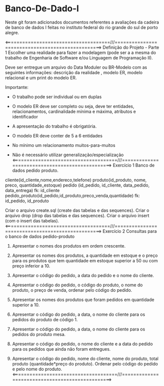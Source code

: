 # Banco-De-Dado-I
Neste  git foram adicionados documentos referentes a avaliações da cadeira de banco de dados I feitas no instituto federal do rio grande do sul de porto alegre.

<=====================================///=================================================>
Definição do Projeto - Parte 1
Escolher uma realidade para fazer a modelagem (pode ser a a mesma do trabalho de Engenharia de Software e/ou Linguagem de Programação II).

Deve ser entregue um arquivo do Data Moduler ou BR-Modelo com as seguintes informações: descrição da realidade , modelo ER, modelo relacional e um print do modelo ER.

Importante:

- O trabalho pode ser individual ou em duplas

- O modelo ER deve ser completo ou seja, deve ter entidades, relacionamentos, cardinalidade mínima e máxima, atributos e identificador 

- A apresentação do trabalho é obrigatória.

- O modelo ER deve conter de 5 a 6 entidades

- No mínimo um relacionamento muitos-para-muitos

- Não é necessário utilizar generalização/especialização
<=====================================///================================================>
Exercício 1
Banco de dados pedido produto.

cliente(id_cliente,nome,endereco,telefone)
produto(id_produto, nome, preco, quantidade_estoque)
pedido (id_pedido, id_cliente, data_pedido, data_entrega) fk: id_cliente
pedido_produto(id_pedido,id_produto,preco_venda,quantidade) fk: id_pedido, id_produto

Criar o arquivo create.sql (create das tabelas e das sequences).
Criar o arquivo drop (drop das tabelas e das sequences).
Criar o arquivo insert (com o insert das tabelas).
<=====================================///=================================================>
Exercício 2
Consultas para o banco de dados pedido-produto

1. Apresentar o nomes dos produtos em ordem crescente.

2. Apresentar os nomes dos produtos, a quantidade em estoque e o preço para os produtos que tem quantidade em estoque superior a 50 ou com preço inferior a 10.

3. Apresentar o código do pedido, a data do pedido e o nome do cliente.

4. Apresentar o código do pedido, o código do produto, o nome do produto, o preço de venda, ordenar pelo código do pedido.

5. Apresentar os nomes dos produtos que foram pedidos em quantidade superior a 10.

6. Apresentar o código do pedido, a data, o nome do cliente para os pedidos do produto de código 1.

7. Apresentar o código do pedido, a data, o nome do cliente para os pedidos do produto mesa.

8. Apresentar o código do pedido, o nome do cliente e a data do pedido para os pedidos que ainda não foram entregues.

9. Apresentar o código do pedido, nome do cliente, nome do produto, total produto (quantidade*preço do produto). Ordenar pelo código do pedido e pelo nome do produto.
<=====================================///================================================>
